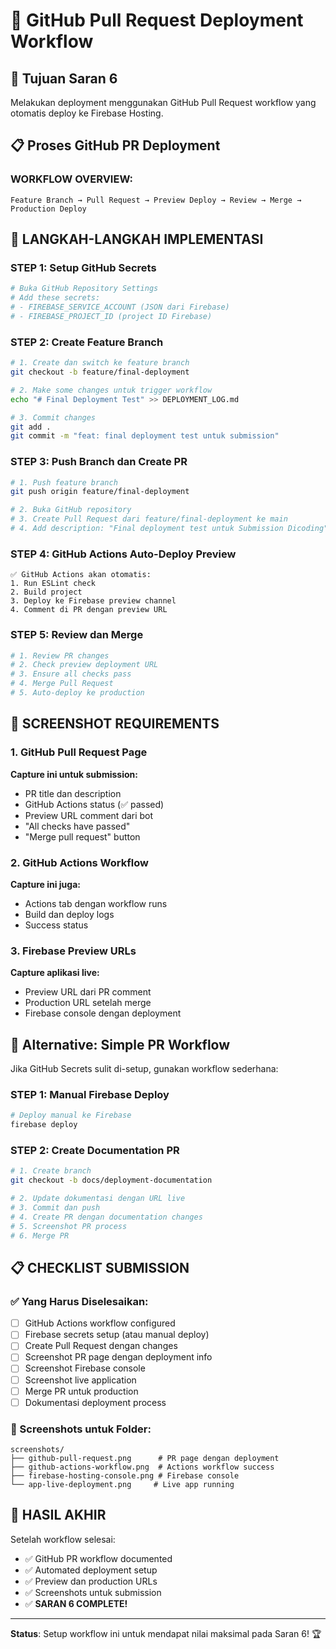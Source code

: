 # 🔄 GitHub Pull Request Deployment Workflow

## 🎯 Tujuan Saran 6
Melakukan deployment menggunakan GitHub Pull Request workflow yang otomatis deploy ke Firebase Hosting.

## 📋 Proses GitHub PR Deployment

### WORKFLOW OVERVIEW:
```
Feature Branch → Pull Request → Preview Deploy → Review → Merge → Production Deploy
```

## 🚀 LANGKAH-LANGKAH IMPLEMENTASI

### STEP 1: Setup GitHub Secrets
```bash
# Buka GitHub Repository Settings
# Add these secrets:
# - FIREBASE_SERVICE_ACCOUNT (JSON dari Firebase)
# - FIREBASE_PROJECT_ID (project ID Firebase)
```

### STEP 2: Create Feature Branch
```bash
# 1. Create dan switch ke feature branch
git checkout -b feature/final-deployment

# 2. Make some changes untuk trigger workflow
echo "# Final Deployment Test" >> DEPLOYMENT_LOG.md

# 3. Commit changes
git add .
git commit -m "feat: final deployment test untuk submission"
```

### STEP 3: Push Branch dan Create PR
```bash
# 1. Push feature branch
git push origin feature/final-deployment

# 2. Buka GitHub repository
# 3. Create Pull Request dari feature/final-deployment ke main
# 4. Add description: "Final deployment test untuk Submission Dicoding"
```

### STEP 4: GitHub Actions Auto-Deploy Preview
```
✅ GitHub Actions akan otomatis:
1. Run ESLint check
2. Build project  
3. Deploy ke Firebase preview channel
4. Comment di PR dengan preview URL
```

### STEP 5: Review dan Merge
```bash
# 1. Review PR changes
# 2. Check preview deployment URL
# 3. Ensure all checks pass
# 4. Merge Pull Request
# 5. Auto-deploy ke production
```

## 📸 SCREENSHOT REQUIREMENTS

### 1. GitHub Pull Request Page
**Capture ini untuk submission:**
- PR title dan description
- GitHub Actions status (✅ passed)
- Preview URL comment dari bot
- "All checks have passed"
- "Merge pull request" button

### 2. GitHub Actions Workflow
**Capture ini juga:**
- Actions tab dengan workflow runs
- Build dan deploy logs
- Success status

### 3. Firebase Preview URLs
**Capture aplikasi live:**
- Preview URL dari PR comment
- Production URL setelah merge
- Firebase console dengan deployment

## 🔧 Alternative: Simple PR Workflow

Jika GitHub Secrets sulit di-setup, gunakan workflow sederhana:

### STEP 1: Manual Firebase Deploy
```bash
# Deploy manual ke Firebase
firebase deploy
```

### STEP 2: Create Documentation PR
```bash
# 1. Create branch
git checkout -b docs/deployment-documentation

# 2. Update dokumentasi dengan URL live
# 3. Commit dan push
# 4. Create PR dengan documentation changes
# 5. Screenshot PR process
# 6. Merge PR
```

## 📋 CHECKLIST SUBMISSION

### ✅ Yang Harus Diselesaikan:
- [ ] GitHub Actions workflow configured
- [ ] Firebase secrets setup (atau manual deploy)
- [ ] Create Pull Request dengan changes
- [ ] Screenshot PR page dengan deployment info
- [ ] Screenshot Firebase console
- [ ] Screenshot live application
- [ ] Merge PR untuk production
- [ ] Dokumentasi deployment process

### 📸 Screenshots untuk Folder:
```
screenshots/
├── github-pull-request.png      # PR page dengan deployment
├── github-actions-workflow.png  # Actions workflow success  
├── firebase-hosting-console.png # Firebase console
└── app-live-deployment.png     # Live app running
```

## 🎯 HASIL AKHIR

Setelah workflow selesai:
- ✅ GitHub PR workflow documented
- ✅ Automated deployment setup
- ✅ Preview dan production URLs
- ✅ Screenshots untuk submission
- ✅ **SARAN 6 COMPLETE!**

---

**Status**: Setup workflow ini untuk mendapat nilai maksimal pada Saran 6! 🏆
